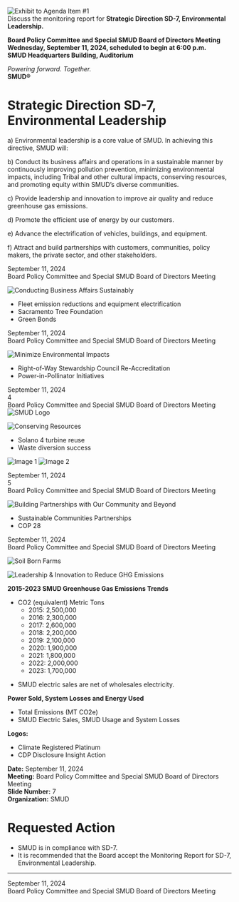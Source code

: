 <!-- Page 1 -->
![Exhibit to Agenda Item #1](https://via.placeholder.com/1365x768.png?text=Exhibit+to+Agenda+Item+%231)  
Discuss the monitoring report for **Strategic Direction SD-7, Environmental Leadership.**

**Board Policy Committee and Special SMUD Board of Directors Meeting**  
**Wednesday, September 11, 2024, scheduled to begin at 6:00 p.m.**  
**SMUD Headquarters Building, Auditorium**  

*Powering forward. Together.*  
**SMUD®**
<!-- Page 2 -->
# Strategic Direction SD-7, Environmental Leadership

a) Environmental leadership is a core value of SMUD. In achieving this directive, SMUD will:

b) Conduct its business affairs and operations in a sustainable manner by continuously improving pollution prevention, minimizing environmental impacts, including Tribal and other cultural impacts, conserving resources, and promoting equity within SMUD’s diverse communities.

c) Provide leadership and innovation to improve air quality and reduce greenhouse gas emissions.

d) Promote the efficient use of energy by our customers.

e) Advance the electrification of vehicles, buildings, and equipment.

f) Attract and build partnerships with customers, communities, policy makers, the private sector, and other stakeholders.

September 11, 2024  
Board Policy Committee and Special SMUD Board of Directors Meeting
<!-- Page 3 -->
![Conducting Business Affairs Sustainably](https://via.placeholder.com/1365x768.png?text=Conducting+Business+Affairs+Sustainably)

- Fleet emission reductions and equipment electrification
- Sacramento Tree Foundation
- Green Bonds

September 11, 2024  
Board Policy Committee and Special SMUD Board of Directors Meeting
<!-- Page 4 -->
![Minimize Environmental Impacts](https://via.placeholder.com/1365x768.png?text=Minimize+Environmental+Impacts)

- Right-of-Way Stewardship Council Re-Accreditation
- Power-in-Pollinator Initiatives

September 11, 2024  
4  
Board Policy Committee and Special SMUD Board of Directors Meeting  
![SMUD Logo](https://via.placeholder.com/100x50.png?text=SMUD)
<!-- Page 5 -->
![Conserving Resources](https://via.placeholder.com/1365x768.png?text=Conserving+Resources)

- Solano 4 turbine reuse
- Waste diversion success

![Image 1](https://via.placeholder.com/400x300.png?text=Image+1)
![Image 2](https://via.placeholder.com/400x300.png?text=Image+2)

September 11, 2024  
5  
Board Policy Committee and Special SMUD Board of Directors Meeting
<!-- Page 6 -->
![Building Partnerships with Our Community and Beyond](https://via.placeholder.com/1365x768.png?text=Building+Partnerships+with+Our+Community+and+Beyond)

- Sustainable Communities Partnerships
- COP 28

September 11, 2024  
Board Policy Committee and Special SMUD Board of Directors Meeting  

![Soil Born Farms](https://via.placeholder.com/200x100.png?text=Soil+Born+Farms)
<!-- Page 7 -->
![Leadership & Innovation to Reduce GHG Emissions](https://via.placeholder.com/1365x768.png?text=Leadership+%26+Innovation+to+Reduce+GHG+Emissions)

**2015-2023 SMUD Greenhouse Gas Emissions Trends**

- CO2 (equivalent) Metric Tons
  - 2015: 2,500,000
  - 2016: 2,300,000
  - 2017: 2,600,000
  - 2018: 2,200,000
  - 2019: 2,100,000
  - 2020: 1,900,000
  - 2021: 1,800,000
  - 2022: 2,000,000
  - 2023: 1,700,000

* SMUD electric sales are net of wholesales electricity.

**Power Sold, System Losses and Energy Used**
- Total Emissions (MT CO2e)
- SMUD Electric Sales, SMUD Usage and System Losses

**Logos:**
- Climate Registered Platinum
- CDP Disclosure Insight Action

**Date:** September 11, 2024  
**Meeting:** Board Policy Committee and Special SMUD Board of Directors Meeting  
**Slide Number:** 7  
**Organization:** SMUD
<!-- Page 8 -->
# Requested Action

- SMUD is in compliance with SD-7.
- It is recommended that the Board accept the Monitoring Report for SD-7, Environmental Leadership.

---

September 11, 2024  
Board Policy Committee and Special SMUD Board of Directors Meeting
